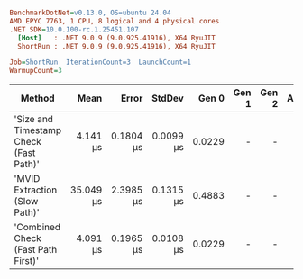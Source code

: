 ``` ini

BenchmarkDotNet=v0.13.0, OS=ubuntu 24.04
AMD EPYC 7763, 1 CPU, 8 logical and 4 physical cores
.NET SDK=10.0.100-rc.1.25451.107
  [Host]   : .NET 9.0.9 (9.0.925.41916), X64 RyuJIT
  ShortRun : .NET 9.0.9 (9.0.925.41916), X64 RyuJIT

Job=ShortRun  IterationCount=3  LaunchCount=1  
WarmupCount=3  

```
|                                 Method |      Mean |     Error |    StdDev |  Gen 0 | Gen 1 | Gen 2 | Allocated |
|--------------------------------------- |----------:|----------:|----------:|-------:|------:|------:|----------:|
| &#39;Size and Timestamp Check (Fast Path)&#39; |  4.141 μs | 0.1804 μs | 0.0099 μs | 0.0229 |     - |     - |     472 B |
|          &#39;MVID Extraction (Slow Path)&#39; | 35.049 μs | 2.3985 μs | 0.1315 μs | 0.4883 |     - |     - |   8,960 B |
|     &#39;Combined Check (Fast Path First)&#39; |  4.091 μs | 0.1965 μs | 0.0108 μs | 0.0229 |     - |     - |     472 B |

